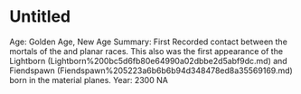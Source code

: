 # Untitled

Age: Golden Age, New Age
Summary: First Recorded contact between the mortals of the and planar races. This also was the first appearance of the Lightborn (Lightborn%200bc5d6fb80e64990a02dbbe2d5abf9dc.md) and Fiendspawn (Fiendspawn%205223a6b6b6b94d348478ed8a35569169.md) born in the material planes.
Year: 2300 NA